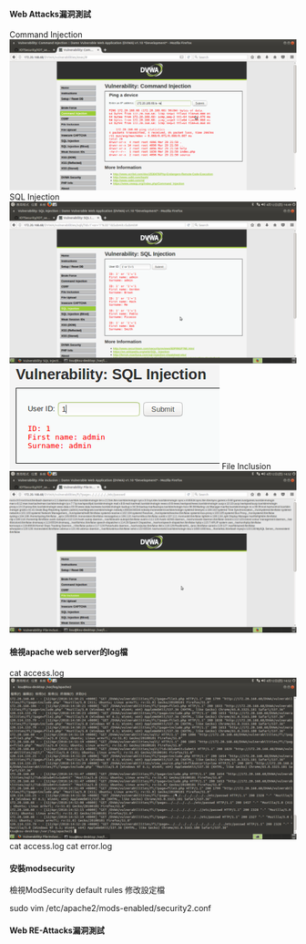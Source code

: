 #### Web Attacks漏洞測試
Command Injection
![Command Injection](picture/commandinjection.png)
SQL Injection
![SQL Injection](picture/sqlinjection.png)
![SQL Injection2](picture/sqlinjection2.png)
File Inclusion
![File Inclusion](picture/fileinclusion.png)
#### 檢視apache web server的log檔
cat access.log
![showpasswdlog](picture/showpasswd.png)
cat access.log
cat error.log
#### 安裝modsecurity
檢視ModSecurity default rules
修改設定檔
  
  sudo vim /etc/apache2/mods-enabled/security2.conf    

#### Web RE-Attacks漏洞測試
  
